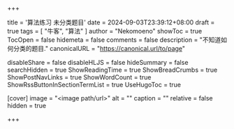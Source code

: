 +++

title = '算法练习 未分类题目'
date = 2024-09-03T23:39:12+08:00
draft = true
tags = [ "牛客", "算法" ]
author = "Nekomoeno"
showToc = true
TocOpen = false
hidemeta = false
comments = false
description = "不知道如何分类的题目."
canonicalURL = "https://canonical.url/to/page"

disableShare = false
disableHLJS = false
hideSummary = false
searchHidden = true
ShowReadingTime = true
ShowBreadCrumbs = true
ShowPostNavLinks = true
ShowWordCount = true
ShowRssButtonInSectionTermList = true
UseHugoToc = true

[cover]
image = "<image path/url>"
alt = "<alt text>"
caption = "<text>"
relative = false
hidden = true

+++
